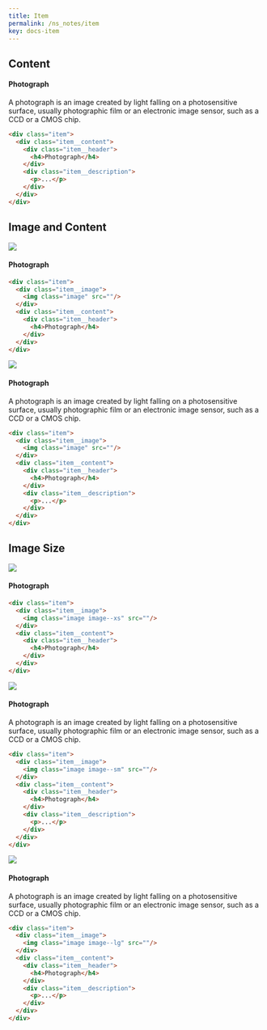 ```yaml
---
title: Item
permalink: /ns_notes/item
key: docs-item
---
```


## Content

<div class="item">
  <div class="item__content">
    <div class="item__header">
      <h4>Photograph</h4>
    </div>
    <div class="item__description">
      <p>
        A photograph is an image created by light falling on a photosensitive surface, usually photographic film or an electronic image sensor, such as a CCD or a CMOS chip.
      </p>
    </div>
  </div>
</div>

```html
<div class="item">
  <div class="item__content">
    <div class="item__header">
      <h4>Photograph</h4>
    </div>
    <div class="item__description">
      <p>...</p>
    </div>
  </div>
</div>
```

## Image and Content


<div class="item">
  <div class="item__image">
    <img class="image" src="https://raw.githubusercontent.com/kitian616/jekyll-TeXt-theme/master/docs/assets/images/image.jpg"/>
  </div>
  <div class="item__content">
    <div class="item__header">
      <h4>Photograph</h4>
    </div>
  </div>
</div>

```html
<div class="item">
  <div class="item__image">
    <img class="image" src=""/>
  </div>
  <div class="item__content">
    <div class="item__header">
      <h4>Photograph</h4>
    </div>
  </div>
</div>
```

<div class="item">
  <div class="item__image">
    <img class="image" src="https://raw.githubusercontent.com/kitian616/jekyll-TeXt-theme/master/docs/assets/images/image.jpg"/>
  </div>
  <div class="item__content">
    <div class="item__header">
      <h4>Photograph</h4>
    </div>
    <div class="item__description">
      <p>
        A photograph is an image created by light falling on a photosensitive surface, usually photographic film or an electronic image sensor, such as a CCD or a CMOS chip.
      </p>
    </div>
  </div>
</div>

```html
<div class="item">
  <div class="item__image">
    <img class="image" src=""/>
  </div>
  <div class="item__content">
    <div class="item__header">
      <h4>Photograph</h4>
    </div>
    <div class="item__description">
      <p>...</p>
    </div>
  </div>
</div>
```

## Image Size

<div class="item">
  <div class="item__image">
    <img class="image image--xs" src="https://raw.githubusercontent.com/kitian616/jekyll-TeXt-theme/master/docs/assets/images/image.jpg"/>
  </div>
  <div class="item__content">
    <div class="item__header">
      <h4>Photograph</h4>
    </div>
  </div>
</div>

```html
<div class="item">
  <div class="item__image">
    <img class="image image--xs" src=""/>
  </div>
  <div class="item__content">
    <div class="item__header">
      <h4>Photograph</h4>
    </div>
  </div>
</div>
```

<div class="item">
  <div class="item__image">
    <img class="image image--sm" src="https://raw.githubusercontent.com/kitian616/jekyll-TeXt-theme/master/docs/assets/images/image.jpg"/>
  </div>
  <div class="item__content">
    <div class="item__header">
      <h4>Photograph</h4>
    </div>
    <div class="item__description">
      <p>
        A photograph is an image created by light falling on a photosensitive surface, usually photographic film or an electronic image sensor, such as a CCD or a CMOS chip.
      </p>
    </div>
  </div>
</div>

```html
<div class="item">
  <div class="item__image">
    <img class="image image--sm" src=""/>
  </div>
  <div class="item__content">
    <div class="item__header">
      <h4>Photograph</h4>
    </div>
    <div class="item__description">
      <p>...</p>
    </div>
  </div>
</div>
```

<div class="item">
  <div class="item__image">
    <img class="image image--lg" src="https://raw.githubusercontent.com/kitian616/jekyll-TeXt-theme/master/docs/assets/images/image.jpg"/>
  </div>
  <div class="item__content">
    <div class="item__header">
      <h4>Photograph</h4>
    </div>
    <div class="item__description">
      <p>
        A photograph is an image created by light falling on a photosensitive surface, usually photographic film or an electronic image sensor, such as a CCD or a CMOS chip.
      </p>
    </div>
  </div>
</div>

```html
<div class="item">
  <div class="item__image">
    <img class="image image--lg" src=""/>
  </div>
  <div class="item__content">
    <div class="item__header">
      <h4>Photograph</h4>
    </div>
    <div class="item__description">
      <p>...</p>
    </div>
  </div>
</div>
```
